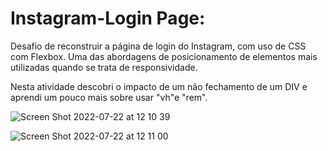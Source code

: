 ﻿# Instagram-Login Page:

Desafio de reconstruir a página de login do Instagram, com uso de CSS com Flexbox.
Uma das abordagens de posicionamento de elementos mais utilizadas quando se trata de responsividade.

Nesta atividade descobri o impacto de um não fechamento de um DIV e aprendi um pouco mais sobre usar "vh"e "rem".


![Screen Shot 2022-07-22 at 12 10 39](https://user-images.githubusercontent.com/80990809/180499114-62a445a0-3215-45a8-b830-ab15cd5e4be1.png)

![Screen Shot 2022-07-22 at 12 11 00](https://user-images.githubusercontent.com/80990809/180499126-524118be-7ec3-4e9a-baab-4f9f57d7ba19.png)

